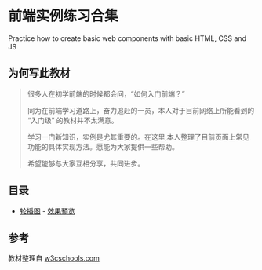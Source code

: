 # 前端实例练习合集
Practice how to create basic web components with basic HTML, CSS and JS

## 为何写此教材
>很多人在初学前端的时候都会问，“如何入门前端？”
>
>同为在前端学习道路上，奋力追赶的一员，本人对于目前网络上所能看到的 “入门级” 的教材并不太满意。
>
>学习一门新知识，实例是尤其重要的。在这里,本人整理了目前页面上常见功能的具体实现方法。愿能为大家提供一些帮助。
>
>希望能够与大家互相分享，共同进步。

## 目录
* [轮播图](./cases/slideshow) - [效果预览](https://htmlpreview.github.io/?https://github.com/Garrik-Liu/webPractices/blob/master/cases/slideshow/slideshowDemo.html)

## 参考
教材整理自 [w3cschools.com](https://www.w3schools.com/howto/default.asp)
